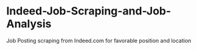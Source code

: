 # Indeed-Job-Scraping-and-Job-Analysis
Job Posting scraping from Indeed.com for favorable position and location 
